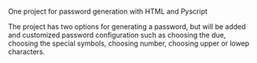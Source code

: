 One project for password generation with HTML and Pyscript

The project has two options for generating a password, but will be added and customized password configuration such as choosing the due, choosing the special symbols, choosing number, choosing upper or lowep characters. 
